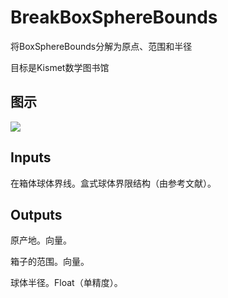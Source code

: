 # BreakBoxSphereBounds

将BoxSphereBounds分解为原点、范围和半径

目标是Kismet数学图书馆

## 图示

![]($-20221218-19471096.png)

## Inputs

在箱体球体界线。盒式球体界限结构（由参考文献）。  

## Outputs

原产地。向量。

箱子的范围。向量。

球体半径。Float（单精度）。

